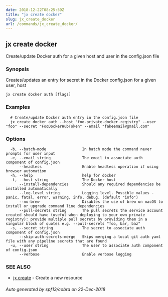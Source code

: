 ```yaml
---
date: 2018-12-22T08:25:59Z
title: "jx create docker"
slug: jx_create_docker
url: /commands/jx_create_docker/
---
```

## jx create docker

Create/update Docker auth for a given host and user in the config.json file

### Synopsis

Creates/updates an entry for secret in the Docker config.json for a given user, host

```
jx create docker auth [flags]
```

### Examples

```
  # Create/update Docker auth entry in the config.json file
  jx create docker auth --host "foo.private.docker.registry" --user "foo" --secret "FooDockerHubToken" --email "fakeemail@gmail.com"
```

### Options

```
  -b, --batch-mode                In batch mode the command never prompts for user input
  -e, --email string              The email to associate auth component of config.json
      --headless                  Enable headless operation if using browser automation
  -h, --help                      help for docker
  -t, --host string               The Docker host
      --install-dependencies      Should any required dependencies be installed automatically
      --log-level string          Logging level. Possible values - panic, fatal, error, warning, info, debug. (default "info")
      --no-brew                   Disables the use of brew on macOS to install or upgrade command line dependencies
      --pull-secrets string       The pull secrets the service account created should have (useful when deploying to your own private registry): provide multiple pull secrets by providing them in a singular block of quotes e.g. --pull-secrets "foo, bar, baz"
  -s, --secret string             The secret to associate auth component of config.json
      --skip-auth-secrets-merge   Skips merging a local git auth yaml file with any pipeline secrets that are found
  -u, --user string               The user to associate auth component of config.json
      --verbose                   Enable verbose logging
```

### SEE ALSO

* [jx create](/commands/jx_create/)	 - Create a new resource

###### Auto generated by spf13/cobra on 22-Dec-2018
